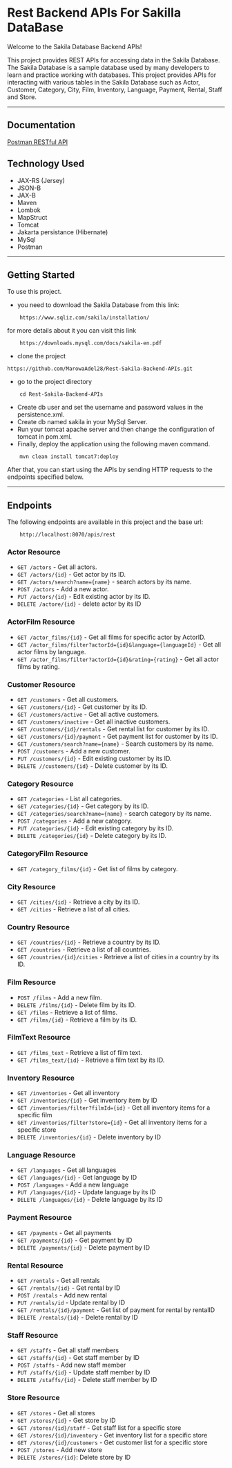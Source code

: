 # Rest Backend APIs For Sakilla DataBase

Welcome to the Sakila Database Backend APIs!

This project provides REST APIs for accessing data in the Sakila Database. The Sakila Database is a sample database used by many developers to learn and practice working with databases. This project provides APIs for interacting with various tables in the Sakila Database such as Actor, Customer, Category, City, Film, Inventory, Language, Payment, Rental, Staff and Store.

****

## Documentation
[Postman RESTful API](https://documenter.getpostman.com/view/26734931/2s93Y3uLe4)

## Technology Used
- JAX-RS (Jersey)
- JSON-B
- JAX-B
- Maven
- Lombok
- MapStruct
- Tomcat
- Jakarta persistance (Hibernate)
- MySql
- Postman

****

## Getting Started
To use this project.
- you need to download the Sakila Database from this link:
```
    https://www.sqliz.com/sakila/installation/ 
```
for more details about it you can visit this link
```
    https://downloads.mysql.com/docs/sakila-en.pdf
```
- clone the project
```
https://github.com/MarowaAdel28/Rest-Sakila-Backend-APIs.git
```
- go to the project directory
```
    cd Rest-Sakila-Backend-APIs
```
- Create db user and set the username and password values in the persistence.xml.
- Create db named sakila in your MySql Server.
- Run your tomcat apache server and then change the configuration of tomcat in pom.xml.
- Finally, deploy the application using the following maven command.

```
    mvn clean install tomcat7:deploy
```
After that, you can start using the APIs by sending HTTP requests to the endpoints specified below.

****

## Endpoints

The following endpoints are available in this project and the base url:

```
    http://localhost:8070/apis/rest
```

### Actor Resource
- `GET /actors` - Get all actors.
- `GET /actors/{id}` - Get actor by its ID.
- `GET /actors/search?name={name}` - search actors by its name.
- `POST /actors` - Add a new actor.
- `PUT /actors/{id}` - Edit existing actor by its ID.
- `DELETE /actore/{id}` - delete actor by its ID

### ActorFilm Resource
- `GET /actor_films/{id}` - Get all films for specific actor by ActorID.
- `GET /actor_films/filter?actorId={id}&language={languageId}` - Get all actor films by language.
- `GET /actor_films/filter?actorId={id}&rating={rating}` - Get all actor films by rating.

### Customer Resource
- `GET /customers` - Get all customers.
- `GET /customers/{id}` - Get customer by its ID.
- `GET /customers/active` - Get all active customers.
- `GET /customers/inactive` - Get all inactive customers.
- `GET /customers/{id}/rentals` - Get rental list for customer by its ID.
- `GET /customers/{id}/payment` - Get payment list for customer by its ID.
- `GET /customers/search?name={name}` - Search customers by its name.
- `POST /customers` - Add a new customer.
- `PUT /customers/{id}` - Edit existing customer by its ID.
- `DELETE //customers/{id}` - Delete customer by its ID. 

### Category Resource
- `GET /categories` - List all categories.
- `GET /categories/{id}` - Get category by its ID.
- `GET /categories/search?name={name}` - search category by its name.
- `POST /categories` - Add a new category.
- `PUT /categories/{id}` - Edit existing category by its ID.
- `DELETE /categories/{id}` - Delete category by its ID. 

### CategoryFilm Resource
- `GET /category_films/{id}` - Get list of films by category.

### City Resource
- `GET /cities/{id}` - Retrieve a city by its ID.
- `GET /cities` - Retrieve a list of all cities.

### Country Resource
- `GET /countries/{id}` - Retrieve a country by its ID.
- `GET /countries` -  Retrieve a list of all countries.
- `GET /countries/{id}/cities` - Retrieve a list of cities in a country by its ID.

### Film Resource
- `POST /films` - Add a new film.
- `DELETE /films/{id}` - Delete film by its ID.
- `GET /films` - Retrieve a list of films.
- `GET /films/{id}` - Retrieve a film by its ID.

### FilmText Resource
- `GET /films_text` - Retrieve a list of film text.
- `GET /films_text/{id}` - Retrieve a film text by its ID.

### Inventory Resource
- `GET /inventories` - Get all inventory
- `GET /inventories/{id}` - Get inventory item by ID
- `GET /inventories/filter?filmId={id}` - Get all inventory items for a specific film
- `GET /inventories/filter?store={id}` - Get all inventory items for a specific store
- `DELETE /inventories/{id}` - Delete inventory by ID

### Language Resource
- `GET /languages` - Get all languages
- `GET /languages/{id}` - Get language by ID
- `POST /languages` - Add a new language
- `PUT /languages/{id}` - Update language by its ID
- `DELETE /languages/{id}` - Delete language by its ID

### Payment Resource
- `GET /payments` - Get all payments
- `GET /payments/{id}` - Get payment by ID
- `DELETE /payments/{id}` - Delete payment by ID

### Rental Resource
- `GET /rentals` - Get all rentals
- `GET /rentals/{id}` - Get rental by ID
- `POST /rentals` - Add new rental
- `PUT /rentals/id` - Update rental by ID
- `GET /rentals/{id}/payment` - Get list of payment for rental by rentalID
- `DELETE /rentals/{id}` - Delete rental by ID

### Staff Resource
- `GET /staffs` - Get all staff members
- `GET /staffs/{id}` - Get staff member by ID
- `POST /staffs` - Add new staff member
- `PUT /staffs/{id}` - Update staff member by ID
- `DELETE /staffs/{id}` - Delete staff member by ID

### Store Resource
- `GET /stores` - Get all stores
- `GET /stores/{id}` - Get store by ID
- `GET /stores/{id}/staff` - Get staff list for a specific store
- `GET /stores/{id}/inventory` - Get inventory list for a specific store
- `GET /stores/{id}/customers` - Get customer list for a specific store
- `POST /stores` - Add new store
- `DELETE /stores/{id}`: Delete store by ID
